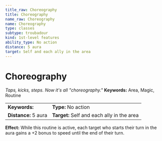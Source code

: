 ```yaml
---
title_raw: Choreography
title: Choreography
name_raw: Choreography
name: Choreography
type: classes
subtype: troubadour
kind: 1st-level features
ability_type: No action
distance: 5 aura
target: Self and each ally in the area
---
```


# Choreography

*Taps, kicks, steps. Now it's all "choreography."* **Keywords:** Area, Magic, Routine

|                      |                                            |
| :------------------- | :----------------------------------------- |
| **Keywords:**        | **Type:** No action                        |
| **Distance:** 5 aura | **Target:** Self and each ally in the area |

**Effect:** While this routine is active, each target who starts their turn in the aura gains a +2 bonus to speed until the end of their turn.

